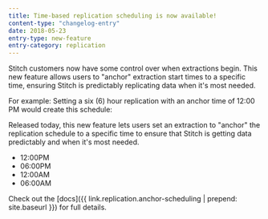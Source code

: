 ```yaml
---
title: Time-based replication scheduling is now available!
content-type: "changelog-entry"
date: 2018-05-23
entry-type: new-feature
entry-category: replication
---
```


Stitch customers now have some control over when extractions begin. This new feature allows users to "anchor" extraction start times to a specific time, ensuring Stitch is predictably replicating data when it's most needed.

For example: Setting a six (6) hour replication with an anchor time of 12:00 PM would create this schedule:

Released today, this new feature lets users set an extraction to "anchor" the replication schedule to a specific time to ensure that Stitch is getting data predictably and when it's most needed. 

- 12:00PM
- 06:00PM
- 12:00AM
- 06:00AM

Check out the [docs]({{ link.replication.anchor-scheduling | prepend: site.baseurl }}) for full details.